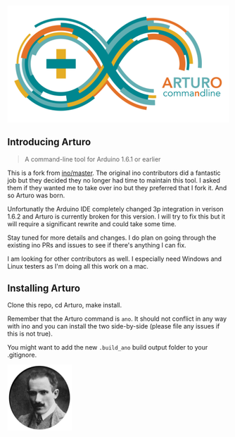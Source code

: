 ![Arturo Logo](docs/ArturoLogo.png)

## Introducing Arturo

> A command-line tool for Arduino 1.6.1 or earlier

This is a fork from [ino/master](https://github.com/amperka/ino/commit/f23ee5cb14edc30ec087d3eab7b301736da42362).
The original ino contributors did a fantastic job but they decided they no longer
had time to maintain this tool. I asked them if they wanted me to take over ino
but they preferred that I fork it. And so Arturo was born.

Unfortunatly the Arduino IDE completely changed 3p integration in verison 1.6.2 and Arturo is currently broken
for this version. I will try to fix this but it will require a significant rewrite and could take some time.

Stay tuned for more details and changes. I do plan on going through the existing
ino PRs and issues to see if there's anything I can fix.

I am looking for other contributors as well. I especially need Windows and Linux
testers as I'm doing all this work on a mac.

## Installing Arturo

Clone this repo, cd Arturo, make install.

Remember that the Arturo command is ```ano```. It should not conflict in any way
with ino and you can install the two side-by-side (please file any issues if this
is not true).

You might want to add the new ```.build_ano``` build output folder to your .gitignore.


<img src="docs/Toscanini.png" alt="Arturo Toscanini" height="150" width="147"/>
